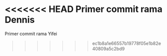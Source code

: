 <<<<<<< HEAD
Primer commit rama Dennis
=======
Primer commit rama Yifei
>>>>>>> ec1b8a1e66557b19778f05e1b82e40809a5c2bd9
